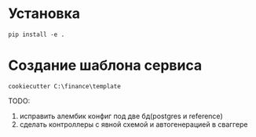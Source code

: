 # Установка

```commandline
pip install -e .
```

# Создание шаблона сервиса

```commandline
cookiecutter C:\finance\template
```

TODO:
1. исправить алембик конфиг под две бд(postgres и reference)
2. сделать контроллеры с явной схемой и автогенерацией в сваггере
